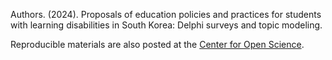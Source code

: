 
Authors. (2024). Proposals of education policies and practices for students with learning disabilities in South Korea: Delphi surveys and topic modeling.

Reproducible materials are also posted at the [Center for Open Science](https://osf.io/4ku8c/?view_only=48a6770b91fd4d74ab36b717ef03791f).